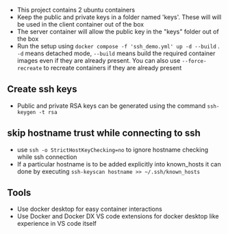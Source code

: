 * This project contains 2 ubuntu containers
* Keep the public and private keys in a folder named 'keys'. These will will be used in the client container out of the box
* The server container will allow the public key in the "keys" folder out of the box
* Run the setup using `docker compose -f 'ssh_demo.yml' up -d --build` . `-d` means detached mode, `--build` means build the required container images even if they are already present. You can also use `--force-recreate` to recreate containers if they are already present

## Create ssh keys
* Public and private RSA keys can be generated using the command `ssh-keygen -t rsa`

## skip hostname trust while connecting to ssh
* use `ssh -o StrictHostKeyChecking=no` to ignore hostname checking while ssh connection
* If a particular hostname is to be added explicitly into known_hosts it can done by executing `ssh-keyscan hostname >> ~/.ssh/known_hosts`

## Tools
* Use docker desktop for easy container interactions
* Use Docker and Docker DX VS code extensions for docker desktop like experience in VS code itself